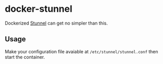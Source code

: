 # docker-stunnel

Dockerized [Stunnel](https://www.stunnel.org/) can get no simpler than this.


## Usage

Make your configuration file avaiable at `/etc/stunnel/stunnel.conf` then start the container.
